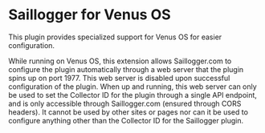 # Saillogger for Venus OS

This plugin provides specialized support for Venus OS for easier configuration.

While running on Venus OS, this extension allows Saillogger.com to configure the plugin automatically through a web server that the plugin spins up on port 1977. This web server is disabled upon successful configuration of the plugin. When up and running, this web server can only be used to set the Collector ID for the plugin through a single API endpoint, and is only accessible through Saillogger.com (ensured through CORS headers). It cannot be used by other sites or pages nor can it be used to configure anything other than the Collector ID for the Saillogger plugin.
